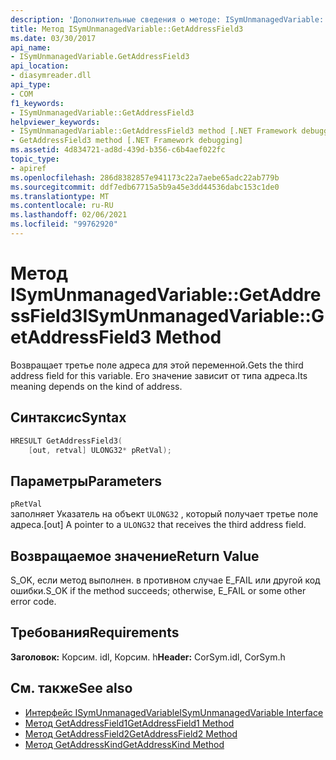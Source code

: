 ```yaml
---
description: 'Дополнительные сведения о методе: ISymUnmanagedVariable:: GetAddressField3'
title: Метод ISymUnmanagedVariable::GetAddressField3
ms.date: 03/30/2017
api_name:
- ISymUnmanagedVariable.GetAddressField3
api_location:
- diasymreader.dll
api_type:
- COM
f1_keywords:
- ISymUnmanagedVariable::GetAddressField3
helpviewer_keywords:
- ISymUnmanagedVariable::GetAddressField3 method [.NET Framework debugging]
- GetAddressField3 method [.NET Framework debugging]
ms.assetid: 4d834721-ad8d-439d-b356-c6b4aef022fc
topic_type:
- apiref
ms.openlocfilehash: 286d8382857e941173c22a7aebe65adc22ab779b
ms.sourcegitcommit: ddf7edb67715a5b9a45e3dd44536dabc153c1de0
ms.translationtype: MT
ms.contentlocale: ru-RU
ms.lasthandoff: 02/06/2021
ms.locfileid: "99762920"
---
```

# <a name="isymunmanagedvariablegetaddressfield3-method"></a><span data-ttu-id="e17e1-103">Метод ISymUnmanagedVariable::GetAddressField3</span><span class="sxs-lookup"><span data-stu-id="e17e1-103">ISymUnmanagedVariable::GetAddressField3 Method</span></span>

<span data-ttu-id="e17e1-104">Возвращает третье поле адреса для этой переменной.</span><span class="sxs-lookup"><span data-stu-id="e17e1-104">Gets the third address field for this variable.</span></span> <span data-ttu-id="e17e1-105">Его значение зависит от типа адреса.</span><span class="sxs-lookup"><span data-stu-id="e17e1-105">Its meaning depends on the kind of address.</span></span>  
  
## <a name="syntax"></a><span data-ttu-id="e17e1-106">Синтаксис</span><span class="sxs-lookup"><span data-stu-id="e17e1-106">Syntax</span></span>  
  
```cpp  
HRESULT GetAddressField3(  
    [out, retval] ULONG32* pRetVal);  
```  
  
## <a name="parameters"></a><span data-ttu-id="e17e1-107">Параметры</span><span class="sxs-lookup"><span data-stu-id="e17e1-107">Parameters</span></span>  

 `pRetVal`  
 <span data-ttu-id="e17e1-108">заполняет Указатель на объект `ULONG32` , который получает третье поле адреса.</span><span class="sxs-lookup"><span data-stu-id="e17e1-108">[out] A pointer to a `ULONG32` that receives the third address field.</span></span>  
  
## <a name="return-value"></a><span data-ttu-id="e17e1-109">Возвращаемое значение</span><span class="sxs-lookup"><span data-stu-id="e17e1-109">Return Value</span></span>  

 <span data-ttu-id="e17e1-110">S_OK, если метод выполнен. в противном случае E_FAIL или другой код ошибки.</span><span class="sxs-lookup"><span data-stu-id="e17e1-110">S_OK if the method succeeds; otherwise, E_FAIL or some other error code.</span></span>  
  
## <a name="requirements"></a><span data-ttu-id="e17e1-111">Требования</span><span class="sxs-lookup"><span data-stu-id="e17e1-111">Requirements</span></span>  

 <span data-ttu-id="e17e1-112">**Заголовок:** Корсим. idl, Корсим. h</span><span class="sxs-lookup"><span data-stu-id="e17e1-112">**Header:** CorSym.idl, CorSym.h</span></span>  
  
## <a name="see-also"></a><span data-ttu-id="e17e1-113">См. также</span><span class="sxs-lookup"><span data-stu-id="e17e1-113">See also</span></span>

- [<span data-ttu-id="e17e1-114">Интерфейс ISymUnmanagedVariable</span><span class="sxs-lookup"><span data-stu-id="e17e1-114">ISymUnmanagedVariable Interface</span></span>](isymunmanagedvariable-interface.md)
- [<span data-ttu-id="e17e1-115">Метод GetAddressField1</span><span class="sxs-lookup"><span data-stu-id="e17e1-115">GetAddressField1 Method</span></span>](isymunmanagedvariable-getaddressfield1-method.md)
- [<span data-ttu-id="e17e1-116">Метод GetAddressField2</span><span class="sxs-lookup"><span data-stu-id="e17e1-116">GetAddressField2 Method</span></span>](isymunmanagedvariable-getaddressfield2-method.md)
- [<span data-ttu-id="e17e1-117">Метод GetAddressKind</span><span class="sxs-lookup"><span data-stu-id="e17e1-117">GetAddressKind Method</span></span>](isymunmanagedvariable-getaddresskind-method.md)
